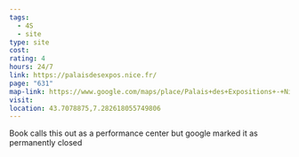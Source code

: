 ```yaml
---
tags:
  - 4S
  - site
type: site
cost: 
rating: 4
hours: 24/7
link: https://palaisdesexpos.nice.fr/
page: "631"
map-link: https://www.google.com/maps/place/Palais+des+Expositions+-+Nice+Acropolis/@43.7044507,7.2771207,16.5z/data=!3m1!5s0x12cddab12836207d:0x2b17ea4b082ba473!4m14!1m7!3m6!1s0x12cddab128708e63:0x36eedfd4950e68df!2sPalace+of+Congresses+and+Exhibitions+Nice+Acropolis!8m2!3d43.7052109!4d7.2815297!16s%2Fm%2F03m9q5d!3m5!1s0x12cddab4426fbf49:0x9937fd8e6170af53!8m2!3d43.7081609!4d7.2826484!16s%2Fg%2F119x2w37g?entry=ttu&g_ep=EgoyMDI0MTAwNy4xIKXMDSoASAFQAw%3D%3D
visit: 
location: 43.7078875,7.282618055749806
---
```

Book calls this out as a performance center but google marked it as permanently closed